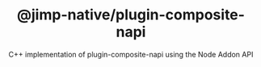 <div align="center">
  <h1>@jimp-native/plugin-composite-napi</h1>
  <p>C++ implementation of plugin-composite-napi using the Node Addon API</p>
</div>
